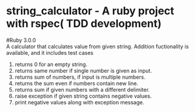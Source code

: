 # string_calculator - A ruby project with rspec( TDD development)
#Ruby 3.0.0  
A calculator that calculates value from given string.
Addition fuctionality is available, and it includes test cases
 1. returns 0 for an empty string.
 2. returns same number if single number is given as input.
 3. returns sum of numbers, if input is multiple numbers.
 4. returns the sum even if numbers contain new line.
 5. returns sum if given numbers with a different delimiter.
 6. raise exception if given string contains negative values.
 7. print negative values along with exception message.
